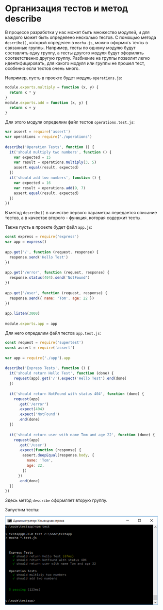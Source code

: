# Организация тестов и метод describe

В процессе разработки у нас может быть множество модулей, и для каждого может быть определено несколько тестов. С помощью метода `describe()`, который определен в `mocha.js`, можно оформить тесты в связанные группы. Например, тесты по одному модулю будут составлять одну группу, а тесты другого модуля будут оформлять соответственно другую группу. Разбиение на группы позволит легко идентифицировать, для какого модуля или группы не прошел тест, особенно если тестов очень много.

Например, пусть в проекте будет модуль `operations.js`:

```js
module.exports.multiply = function (x, y) {
  return x * y
}
module.exports.add = function (x, y) {
  return x + y
}
```

Для этого модуля определим файл тестов `operations.test.js`:

```js
var assert = require('assert')
var operations = require('./operations')

describe('Operation Tests', function () {
  it('should multiply two numbers', function () {
    var expected = 15
    var result = operations.multiply(3, 5)
    assert.equal(result, expected)
  })
  it('should add two numbers', function () {
    var expected = 16
    var result = operations.add(9, 7)
    assert.equal(result, expected)
  })
})
```

В метод `describe()` в качестве первого параметра передается описание тестов, а в качестве второго - функция, которая содержит тесты.

Также пусть в проекте будет файл `app.js`:

```js
const express = require('express')
var app = express()

app.get('/', function (request, response) {
  response.send('Hello Test')
})

app.get('/error', function (request, response) {
  response.status(404).send('NotFound')
})

app.get('/user', function (request, response) {
  response.send({ name: 'Tom', age: 22 })
})

app.listen(3000)

module.exports.app = app
```

Для него определим файл тестов `app.test.js`:

```js
const request = require('supertest')
const assert = require('assert')

var app = require('./app').app

describe('Express Tests', function () {
  it('should return Hello Test', function (done) {
    request(app).get('/').expect('Hello Test').end(done)
  })

  it('should return NotFound with status 404', function (done) {
    request(app)
      .get('/error')
      .expect(404)
      .expect('NotFound')
      .end(done)
  })

  it('should return user with name Tom and age 22', function (done) {
    request(app)
      .get('/user')
      .expect(function (response) {
        assert.deepEqual(response.body, {
          name: 'Tom',
          age: 22,
        })
      })
      .end(done)
  })
})
```

Здесь метод `describe` оформляет вторую группу.

Запустим тесты:

![5.8.png](5.8.png)
